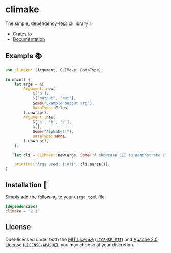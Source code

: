 # climake

The simple, dependency-less cli library ✨

- [Crates.io](https://crates.io/crates/climake)
- [Documentation](https://docs.rs/climake)

## Example 📚

```rust
use climake::{Argument, CLIMake, DataType};

fn main() {
    let args = &[
        Argument::new(
            &['o'],
            &["output", "out"],
            Some("Example output arg"),
            DataType::Files,
        ).unwrap(),
        Argument::new(
            &['a', 'b', 'c'],
            &[],
            Some("Alphabet!"),
            DataType::None,
        ).unwrap(),
    ];

    let cli = CLIMake::new(args, Some("A showcase CLI to demonstrate climake"), None).unwrap();

    println!("Args used: {:#?}", cli.parse());
}
```

## Installation 🚀

Simply add the following to your `Cargo.toml` file:

```toml
[dependencies]
climake = "2.1"
```

## License

Duel-licensed under both the [MIT License](https://opensource.org/licenses/MIT) ([`LICENSE-MIT`](LICENSE-MIT)) and [Apache 2.0 License](https://www.apache.org/licenses/LICENSE-2.0) ([`LICENSE-APACHE`](LICENSE-APACHE)), you may choose at your discretion.
